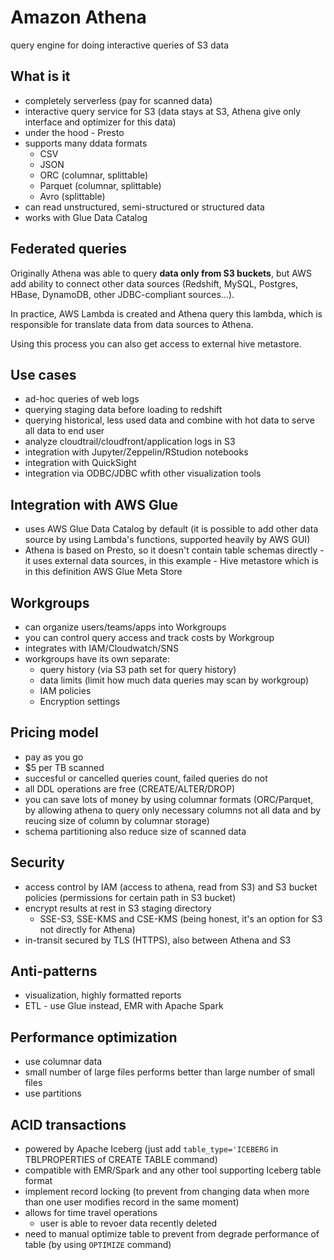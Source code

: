 # Amazon Athena
query engine for doing interactive queries of S3 data

## What is it
* completely serverless (pay for scanned data)
* interactive query service for S3 (data stays at S3, Athena give only interface and optimizer for this data)
* under the hood - Presto
* supports many ddata formats
  * CSV
  * JSON
  * ORC (columnar, splittable)
  * Parquet (columnar, splittable)
  * Avro (splittable)
* can read unstructured, semi-structured or structured data
* works with Glue Data Catalog

## Federated queries

Originally Athena was able to query **data only from S3 buckets**, but AWS add ability to connect other data sources (Redshift, MySQL, Postgres, HBase, DynamoDB, other JDBC-compliant sources...).

In practice, AWS Lambda is created and Athena query this lambda, which is responsible for translate data from data sources to Athena.

Using this process you can also get access to external hive metastore.

## Use cases
* ad-hoc queries of web logs
* querying staging data before loading to redshift
* querying historical, less used data and combine with hot data to serve all data to end user
* analyze cloudtrail/cloudfront/application logs in S3
* integration with Jupyter/Zeppelin/RStudion notebooks
* integration with QuickSight
* integration via ODBC/JDBC wfith other visualization tools

## Integration with AWS Glue
* uses AWS Glue Data Catalog by default (it is possible to add other data source by using Lambda's functions, supported heavily by AWS GUI)
* Athena is based on Presto, so it doesn't contain table schemas directly - it uses external data sources, in this example - Hive metastore which is in this definition AWS Glue Meta Store

## Workgroups
* can organize users/teams/apps into Workgroups
* you can control query access and track costs by Workgroup
* integrates with IAM/Cloudwatch/SNS
* workgroups have its own separate:
  * query history (via S3 path set for query history)
  * data limits (limit how much data queries may scan by workgroup)
  * IAM policies
  * Encryption settings

## Pricing model
* pay as you go
* $5 per TB scanned
* succesful or cancelled queries count, failed queries do not
* all DDL operations are free (CREATE/ALTER/DROP)
* you can save lots of money by using columnar formats (ORC/Parquet, by allowing athena to query only necessary columns not all data and by reucing size of column by columnar storage)
* schema partitioning also reduce size of scanned data

## Security
* access control by IAM (access to athena, read from S3) and S3 bucket policies (permissions for certain path in S3 bucket)
* encrypt results at rest in S3 staging directory
  * SSE-S3, SSE-KMS and CSE-KMS (being honest, it's an option for S3 not directly for Athena)
* in-transit secured by TLS (HTTPS), also between Athena and S3

## Anti-patterns
* visualization, highly formatted reports
* ETL - use Glue instead, EMR with Apache Spark

## Performance optimization
* use columnar data
* small number of large files performs better than large number of small files
* use partitions

## ACID transactions
* powered by Apache Iceberg (just add `table_type='ICEBERG` in TBLPROPERTIES of CREATE TABLE command)
* compatible with EMR/Spark and any other tool supporting Iceberg table format
* implement record locking (to prevent from changing data when more than one user modifies record in the same moment)
* allows for time travel operations
  * user is able to revoer data recently deleted
* need to manual optimize table to prevent from degrade performance of table (by using `OPTIMIZE` command)
 